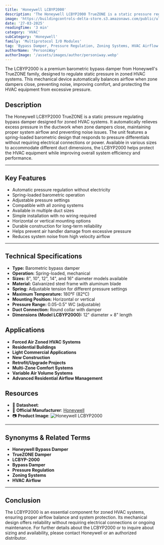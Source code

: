 ```yaml
---
title: 'Honeywell LCBYP2000'
description: 'The Honeywell LCBYP2000 TrueZONE is a static pressure regulating bypass damper designed for zoned HVAC systems. It automatically relieves excess pressure in the ductwork when zone dampers close, maintaining proper system airflow and preventing noise issues. The unit features a spring-loaded barometric design that responds to pressure differentials without requiring electrical connections or power. Available in various sizes to accommodate different duct dimensions, the LCBYP2000 helps protect the HVAC equipment while improving overall system efficiency and performance.'
image: 'https://buildingcontrols-delta-store.s3.amazonaws.com/public/ultracommerce/product/transform/images/byUrlTitle/lcbyp2000/lcbyp2000.webp'
date: '27-03-2025'
readingTime: '3 min'
category: 'HVAC'
subCategory: 'Honeywell'
family: 'Multiprotocol I/O Modules'
tag: 'Bypass Damper, Pressure Regulation, Zoning Systems, HVAC Airflow'
authorName: 'PersoniWay'
authorImage: '/assets/images/author/personiway.webp'
---
```


The LCBYP2000 is a premium barometric bypass damper from Honeywell's TrueZONE family, designed to regulate static pressure in zoned HVAC systems. This mechanical device automatically balances airflow when zone dampers close, preventing noise, improving comfort, and protecting the HVAC equipment from excessive pressure.
## **Description**
The Honeywell LCBYP2000 TrueZONE is a static pressure regulating bypass damper designed for zoned HVAC systems. It automatically relieves excess pressure in the ductwork when zone dampers close, maintaining proper system airflow and preventing noise issues. The unit features a spring-loaded barometric design that responds to pressure differentials without requiring electrical connections or power. Available in various sizes to accommodate different duct dimensions, the LCBYP2000 helps protect the HVAC equipment while improving overall system efficiency and performance.

---

## **Key Features**
- Automatic pressure regulation without electricity
- Spring-loaded barometric operation
- Adjustable pressure settings
- Compatible with all zoning systems
- Available in multiple duct sizes
- Simple installation with no wiring required
- Horizontal or vertical mounting options
- Durable construction for long-term reliability
- Helps prevent air handler damage from excessive pressure
- Reduces system noise from high velocity airflow

---

## **Technical Specifications**
- **Type:** Barometric bypass damper
- **Operation:** Spring-loaded, mechanical
- **Sizes:** 8", 10", 12", 14", and 16" diameter models available
- **Material:** Galvanized steel frame with aluminum blade
- **Spring:** Adjustable tension for different pressure settings
- **Maximum Temperature:** 180°F (82°C)
- **Mounting Position:** Horizontal or vertical
- **Pressure Range:** 0.05-0.5" WC (adjustable)
- **Duct Connection:** Round collar with damper
- **Dimensions (Model LCBYP2000):** 12" diameter × 8" length

## **Applications**
- **Forced Air Zoned HVAC Systems**
- **Residential Buildings**
- **Light Commercial Applications**
- **New Construction**
- **Retrofit/Upgrade Projects**
- **Multi-Zone Comfort Systems**
- **Variable Air Volume Systems**
- **Advanced Residential Airflow Management**

## **Resources**
- 📄 **Datasheet**:
- 🏢 **Official Manufacturer**: [Honeywell](https://www.resideo.com)
- 📷 **Product Image**:
  ![Honeywell LCBYP2000](https://buildingcontrols-delta-store.s3.amazonaws.com/public/ultracommerce/product/transform/images/byUrlTitle/lcbyp2000/lcbyp2000.webp)

---

## **Synonyms & Related Terms**
- **Honeywell Bypass Damper**
- **TrueZONE Damper**
- **LCBYP-2000**
- **Bypass Damper**
- **Pressure Regulation**
- **Zoning Systems**
- **HVAC Airflow**

---

## **Conclusion**
The LCBYP2000 is an essential component for zoned HVAC systems, ensuring proper airflow balance and system protection. Its mechanical design offers reliability without requiring electrical connections or ongoing maintenance. For further details about the LCBYP2000 or to inquire about sizing and availability, please contact Honeywell or an authorized distributor.